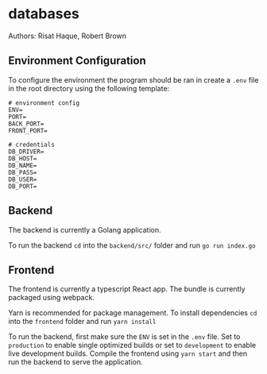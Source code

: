 # databases

Authors: Risat Haque, Robert Brown

## Environment Configuration

To configure the environment the program should be ran in create a `.env` file in the root directory using the following template:

```dotenv
# environment config
ENV=
PORT=
BACK_PORT=
FRONT_PORT=

# credentials
DB_DRIVER=
DB_HOST=
DB_NAME=
DB_PASS=
DB_USER=
DB_PORT=
```

## Backend

The backend is currently a Golang application.

To run the backend `cd` into the `backend/src/` folder and run `go run index.go`

## Frontend

The frontend is currently a typescript React app. The bundle is currently packaged using webpack.

Yarn is recommended for package management. To install dependencies `cd` into the `frontend` folder and run `yarn install`

To run the backend, first make sure the `ENV` is set in the `.env` file. Set to `production` to enable single optimized builds or set to `development` to enable live development builds. Compile the frontend using `yarn start` and then run the backend to serve the application.